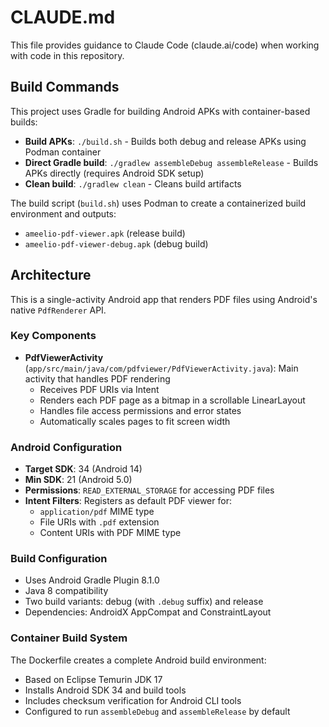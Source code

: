 # CLAUDE.md

This file provides guidance to Claude Code (claude.ai/code) when working with code in this repository.

## Build Commands

This project uses Gradle for building Android APKs with container-based builds:

- **Build APKs**: `./build.sh` - Builds both debug and release APKs using Podman container
- **Direct Gradle build**: `./gradlew assembleDebug assembleRelease` - Builds APKs directly (requires Android SDK setup)
- **Clean build**: `./gradlew clean` - Cleans build artifacts

The build script (`build.sh`) uses Podman to create a containerized build environment and outputs:
- `ameelio-pdf-viewer.apk` (release build)
- `ameelio-pdf-viewer-debug.apk` (debug build)

## Architecture

This is a single-activity Android app that renders PDF files using Android's native `PdfRenderer` API.

### Key Components

- **PdfViewerActivity** (`app/src/main/java/com/pdfviewer/PdfViewerActivity.java`): Main activity that handles PDF rendering
  - Receives PDF URIs via Intent
  - Renders each PDF page as a bitmap in a scrollable LinearLayout
  - Handles file access permissions and error states
  - Automatically scales pages to fit screen width

### Android Configuration

- **Target SDK**: 34 (Android 14)
- **Min SDK**: 21 (Android 5.0)
- **Permissions**: `READ_EXTERNAL_STORAGE` for accessing PDF files
- **Intent Filters**: Registers as default PDF viewer for:
  - `application/pdf` MIME type
  - File URIs with `.pdf` extension
  - Content URIs with PDF MIME type

### Build Configuration

- Uses Android Gradle Plugin 8.1.0
- Java 8 compatibility
- Two build variants: debug (with `.debug` suffix) and release
- Dependencies: AndroidX AppCompat and ConstraintLayout

### Container Build System

The Dockerfile creates a complete Android build environment:
- Based on Eclipse Temurin JDK 17
- Installs Android SDK 34 and build tools
- Includes checksum verification for Android CLI tools
- Configured to run `assembleDebug` and `assembleRelease` by default
